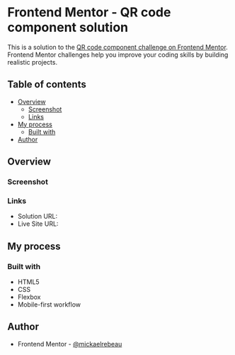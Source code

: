 # Frontend Mentor - QR code component solution

This is a solution to the [QR code component challenge on Frontend Mentor](https://www.frontendmentor.io/challenges/qr-code-component-iux_sIO_H). Frontend Mentor challenges help you improve your coding skills by building realistic projects. 

## Table of contents

- [Overview](#overview)
  - [Screenshot](#screenshot)
  - [Links](#links)
- [My process](#my-process)
  - [Built with](#built-with)
- [Author](#author)

## Overview

### Screenshot


### Links

- Solution URL: 
- Live Site URL:

## My process

### Built with

- HTML5
- CSS
- Flexbox
- Mobile-first workflow


## Author

- Frontend Mentor - [@mickaelrebeau](https://www.frontendmentor.io/profile/mickaelrebeau)
